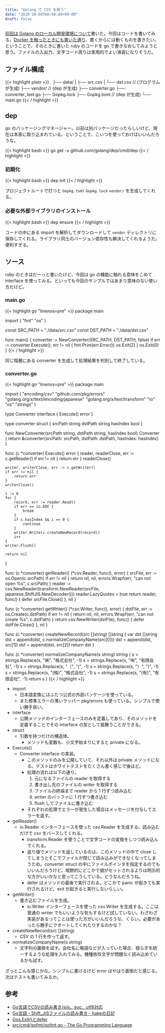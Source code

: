 ```yaml
---
title: "Golang で CSV を扱う"
date: "2018-10-04T00:00:00+09:00"
draft: false
---
```

[前回は Golang のローカル開発環境について](/posts/2018-10-02-setup-golang/)書いた。今回はコードを書いてみる。[Docker を触ったときにも書いた通り](posts/2018-09-09-docker-with-ruby/)、書くからには動くものを書きたい。ということで、そのときに書いた ruby のコードを go で書きなおしてみようと思う。ファイルの入出力、文字コード周りは実用的でよい演習になりそうだ。

## ファイル構成

{{< highlight plain >}}
.
├── data/
|   ├── src.csv
|   └── dst.csv // (プログラムが生成)
├── vendor/ // (dep が生成)
├── converter.go
├── converter_test.go
├── Gopkg.lock
├── Gopkg.toml // (dep が生成)
└── main.go
{{< / highlight >}}

## dep

go のパッケージングマネージャー。以前は別パッケージだったらしいけど、現在は本家に取り込まれている。ということで、こいつを使っておけばいいんだろうな。

{{< highlight bash >}}
go get -u github.com/golang/dep/cmd/dep
{{< / highlight >}}

### 初期化

{{< highlight bash >}}
dep init
{{< / highlight >}}

プロジェクトルートで打つと `Gopkg.toml` `Gopkg.lock` `vendor/` を生成してくれる。

### 必要な外部ライブラリのインストール

{{< highlight bash >}}
dep ensure
{{< / highlight >}}

コードの中にある import を解析してダウンロードして `vendor` ディレクトリに保存してくれる。ライブラリ同士のバージョン依存性も解決してくれるようだ。便利すぎる。

## ソース

ruby のときはだーっと書いたけど、今回は go の機能に触れる意味をこめて interface を使ってみる。といっても今回のサンプルではあまり意味のない使い方だけど。

### main.go

{{< highlight go "linenos=pre" >}}
package main

import (
	"fmt"
	"os"
)

const SRC_PATH = "./data/src.csv"
const DST_PATH = "./data/dst.csv"

func main() {
	converter := NewConverter(SRC_PATH, DST_PATH, false)
	if err := converter.Execute(); err != nil {
		fmt.Print(err.Error())
		os.Exit(2)
	}
	os.Exit(0)
}
{{< / highlight >}}

同じ階層にある converter を生成して処理結果を判別して終了している。

### converter.go

{{< highlight go "linenos=pre" >}}
package main

import (
	"encoding/csv"
	"github.com/pkg/errors"
	"golang.org/x/text/encoding/japanese"
	"golang.org/x/text/transform"
	"io"
	"os"
	"strings"
)

type Converter interface {
	Execute() error
}

type converter struct {
	srcPath  string
	dstPath  string
	hasIndex bool
}

func NewConverter(srcPath string, dstPath string, hasIndex bool) Converter {
	return &converter{srcPath: srcPath, dstPath: dstPath, hasIndex: hasIndex}
}

func (c *converter) Execute() error {
	reader, readerClose, err := c.getReader()
	if err != nil {
		return err
	}
	readerClose()

	writer, writerClose, err := c.getWriter()
	if err != nil {
		return err
	}
	writerClose()

	i := 0
	for {
		record, err := reader.Read()
		if err == io.EOF {
			break
		}
		if c.hasIndex && i == 0 {
			continue
		}
		writer.Write(c.createNewRecord(record))
		i++
	}
	writer.Flush()

	return nil
}

func (c *converter) getReader() (*csv.Reader, func(), error) {
	srcFile, err := os.Open(c.srcPath)
	if err != nil {
		return nil, nil, errors.Wrapf(err, "can not open %s", c.srcPath)
	}
	reader := csv.NewReader(transform.NewReader(srcFile, japanese.ShiftJIS.NewDecoder()))
	reader.LazyQuotes = true
	return reader, func() { defer srcFile.Close() }, nil
}

func (c *converter) getWriter() (*csv.Writer, func(), error) {
	dstFile, err := os.Create(c.dstPath)
	if err != nil {
		return nil, nil, errors.Wrapf(err, "can not create %s", c.dstPath)
	}
	return csv.NewWriter(dstFile), func() { defer dstFile.Close() }, nil
}

func (c *converter) createNewRecord(src []string) []string {
	var dst []string
	dst = append(dst, c.normalizeCompanyName(src[0]))
	dst = append(dst, src[1])
	dst = append(dst, src[2])
	return dst
}

func (c *converter) normalizeCompanyName(s string) string {
	s = strings.Replace(s, "㈱", "株式会社", -1)
	s = strings.Replace(s, "㈲", "有限会社", -1)
	s = strings.Replace(s, "（", "(", -1)
	s = strings.Replace(s, "）", ")", -1)
	s = strings.Replace(s, "(株)", "株式会社", -1)
	s = strings.Replace(s, "(有)", "有限会社", -1)
	return s
}
{{< / highlight >}}

* import
  * 日本語変換にはふたつ公式の外部パッケージを使っている。
  * また標準エラーの薄いラッパー pkg/errors も使っている。シンプルで使い勝手良い。
* interface
  * 公開メソッドのインターフェースのみを定義してあり、そのメソッドを定義することでその intarface の型として振舞うことができる。
* struct
  * 引数を持つだけの構造体。
	* メソッドも変数も、小文字始まりにすると private になる。
* Execute()
  * Converter interface の実装。
	* このメソッドのみを公開していて、それ以外は private メソッドになる。テストはホワイトテストをたくさん書く感じで後ほど。
	* 処理の流れは以下の通り。
	  1. 元になるファイルの reader を取得する
		1. 書き出し先のファイルの writer を取得する
		1. ファイルの終端まで reader から 1 行ずつ読み込む
		1. writer のバッファに 1 行ずつ書き込む
		1. flush してファイルに書き込む
	* それぞれの処理でエラーが発生した場合はメッセージを付与してエラーを返す。
* getReader()
  * io.Reader インターフェースを使った csv.Reader を生成する。読み込むだけで csv をパースしてくれる。
	* transform.Reader を使うことで文字コードの変換をしつつ読み込んでくれる。
	* 返り値でメソッドを返しているのは、このメソッドの中で close してしまうとそこでファイルが閉じて読み込みができなくなってしまうため。converter struct の中にファイルポインタを指定するのでもいいんだろうけど、暗黙的にどこかで値がセットされるよりは明示的な方がいいかなと思ってこうしている。どうなんだろうね。
	* defer はメソッドの最後で実行される。どこかで panic が起きても実行されるけど、exit が起きると実行しないらしい。
* getWriter()
  * 書き込むファイルを生成。
	* io.Writer インターフェースを使った csv.Writer を生成する。ここは普通の writer でもいいような気もするけど試していない。わざわざ実装があるってことは使った方がいいんだろうな、くらい。必要があったら勝手にクオートしてくれたりするのかな？
* createNewRecord(src []string)
  * CSV の 1 行を作って返す。
* normalizeCompanyName(s string)
  * 文字列の置換を試す。会社名に略語などが入っていた場合、揺らぎを統一するような処理を入れてみる。機種依存文字が問題なく読み込めているかも試す。

ざっとこんな感じかな。シンプルに書けるけど error はやはり面倒だと感じる。次はテストも書いてみるか。

## 参考

* [Go言語でCSVの読み書き(sjis、euc、utf8対応](https://qiita.com/kesuzuki/items/202cc58db3fd1763c095)
* [Go言語 - Shift_JISファイルの読み書き - hakeの日記](https://hake.hatenablog.com/entry/20150817/p1)
* [Gos.Exit()とdefer](https://qiita.com/umisama/items/7be04949d670d8cdb99c)
* [src/cmd/gofmt/gofmt.go - The Go Programming Language](https://golang.org/src/cmd/gofmt/gofmt.go)
